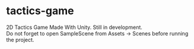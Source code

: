 # tactics-game
2D Tactics Game Made With Unity. Still in development.\
Do not forget to open SampleScene from Assets -> Scenes before running the project.
